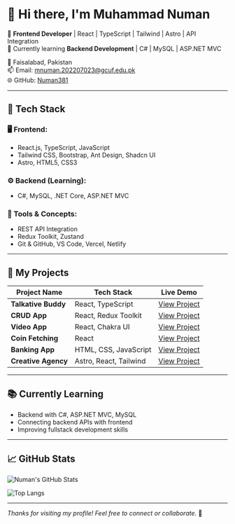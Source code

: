 
# 👋 Hi there, I'm Muhammad Numan

🎯 **Frontend Developer** | React | TypeScript | Tailwind | Astro | API Integration  
🔧 Currently learning **Backend Development** | C# | MySQL | ASP.NET MVC

📍 Faisalabad, Pakistan  
📫 Email: mnuman.202207023@gcuf.edu.pk  
🌐 GitHub: [Numan381](https://github.com/Numan381)

---

## 🚀 Tech Stack

### 🖥️ Frontend:
- React.js, TypeScript, JavaScript
- Tailwind CSS, Bootstrap, Ant Design, Shadcn UI
- Astro, HTML5, CSS3

### ⚙️ Backend (Learning):
- C#, MySQL, .NET Core, ASP.NET MVC

### 🔌 Tools & Concepts:
- REST API Integration
- Redux Toolkit, Zustand
- Git & GitHub, VS Code, Vercel, Netlify

---

## 💼 My Projects

| Project Name | Tech Stack | Live Demo |
|--------------|------------|-----------|
| **Talkative Buddy** | React, TypeScript | [View Project](https://talkative-buddy-2-0.vercel.app/) |
| **CRUD App** | React, Redux Toolkit | [View Project](https://crud-zeta-liard.vercel.app/) |
| **Video App** | React, Chakra UI | [View Project](https://react-video-app-ten-theta.vercel.app/) |
| **Coin Fetching** | React | [View Project](https://thr-tan.vercel.app/) |
| **Banking App** | HTML, CSS, JavaScript | [View Project](https://bank-portal-35ek.vercel.app/) |
| **Creative Agency** | Astro, React, Tailwind | [View Project](https://main.d1d5x5nldt345z.amplifyapp.com/login/) |

---

## 📚 Currently Learning

- Backend with C#, ASP.NET MVC, MySQL
- Connecting backend APIs with frontend
- Improving fullstack development skills

---

## 📈 GitHub Stats

![Numan's GitHub Stats](https://github-readme-stats.vercel.app/api?username=Numan381&show_icons=true&theme=tokyonight)

![Top Langs](https://github-readme-stats.vercel.app/api/top-langs/?username=Numan381&layout=compact&theme=tokyonight)

---

_Thanks for visiting my profile! Feel free to connect or collaborate._ 🤝
